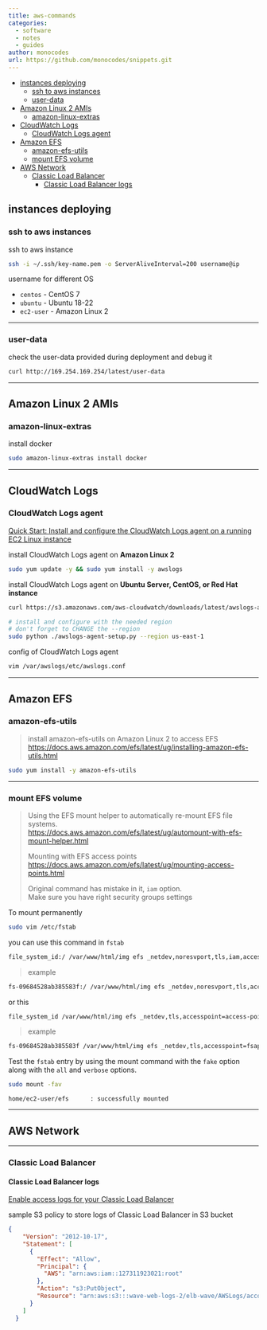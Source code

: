 ```yaml
---
title: aws-commands
categories:
  - software
  - notes
  - guides
author: monocodes
url: https://github.com/monocodes/snippets.git
---
```


- [instances deploying](#instances-deploying)
  - [ssh to aws instances](#ssh-to-aws-instances)
  - [user-data](#user-data)
- [Amazon Linux 2 AMIs](#amazon-linux-2-amis)
  - [amazon-linux-extras](#amazon-linux-extras)
- [CloudWatch Logs](#cloudwatch-logs)
  - [CloudWatch Logs agent](#cloudwatch-logs-agent)
- [Amazon EFS](#amazon-efs)
  - [amazon-efs-utils](#amazon-efs-utils)
  - [mount EFS volume](#mount-efs-volume)
- [AWS Network](#aws-network)
  - [Classic Load Balancer](#classic-load-balancer)
    - [Classic Load Balancer logs](#classic-load-balancer-logs)

## instances deploying

### ssh to aws instances

ssh to aws instance

```sh
ssh -i ~/.ssh/key-name.pem -o ServerAliveInterval=200 username@ip
```

username for different OS

- `centos` - CentOS 7
- `ubuntu` - Ubuntu 18-22
- `ec2-user` - Amazon Linux 2

---

### user-data

check the user-data provided during deployment and debug it

```sh
curl http://169.254.169.254/latest/user-data
```

---

## Amazon Linux 2 AMIs

### amazon-linux-extras

install docker

```sh
sudo amazon-linux-extras install docker
```

---

## CloudWatch Logs

### CloudWatch Logs agent

[Quick Start: Install and configure the CloudWatch Logs agent on a running EC2 Linux instance](https://docs.aws.amazon.com/AmazonCloudWatch/latest/logs/QuickStartEC2Instance.html)

install CloudWatch Logs agent on **Amazon Linux 2**

```sh
sudo yum update -y && sudo yum install -y awslogs
```

install CloudWatch Logs agent on **Ubuntu Server, CentOS, or Red Hat instance**

```sh
curl https://s3.amazonaws.com/aws-cloudwatch/downloads/latest/awslogs-agent-setup.py -O

# install and configure with the needed region
# don't forget to CHANGE the --region
sudo python ./awslogs-agent-setup.py --region us-east-1
```

config of CloudWatch Logs agent

```sh
vim /var/awslogs/etc/awslogs.conf
```

---

## Amazon EFS

### amazon-efs-utils

> install amazon-efs-utils on Amazon Linux 2 to access EFS  
> <https://docs.aws.amazon.com/efs/latest/ug/installing-amazon-efs-utils.html>

```sh
sudo yum install -y amazon-efs-utils
```

---

### mount EFS volume

> Using the EFS mount helper to automatically re-mount EFS file systems.  
> <https://docs.aws.amazon.com/efs/latest/ug/automount-with-efs-mount-helper.html>
>
> Mounting with EFS access points  
> <https://docs.aws.amazon.com/efs/latest/ug/mounting-access-points.html>
>
> Original command has mistake in it, `iam` option.  
> Make sure you have right security groups settings

To mount permanently

```sh
sudo vim /etc/fstab
```

you can use this command in `fstab`

```sh
file_system_id:/ /var/www/html/img efs _netdev,noresvport,tls,iam,accesspoint=access-point-id 0 0
```

> example

```sh
fs-09684528ab385583f:/ /var/www/html/img efs _netdev,noresvport,tls,accesspoint=fsap-03b05a76b9a9a96d4 0 0
```

or this

```sh
file_system_id /var/www/html/img efs _netdev,tls,accesspoint=access-point-id 0 0
```

> example

```sh
fs-09684528ab385583f /var/www/html/img efs _netdev,tls,accesspoint=fsap-03b05a76b9a9a96d4 0 0
```

Test the `fstab` entry by using the mount command with the `fake` option along with the `all` and `verbose` options.

```sh
sudo mount -fav
```

```properties
home/ec2-user/efs      : successfully mounted
```

---

## AWS Network

---

### Classic Load Balancer

#### Classic Load Balancer logs

[Enable access logs for your Classic Load Balancer](https://docs.aws.amazon.com/elasticloadbalancing/latest/classic/enable-access-logs.html)

sample S3 policy to store logs of Classic Load Balancer in S3 bucket

```json
{
    "Version": "2012-10-17",
    "Statement": [
      {
        "Effect": "Allow",
        "Principal": {
          "AWS": "arn:aws:iam::127311923021:root"
        },
        "Action": "s3:PutObject",
        "Resource": "arn:aws:s3:::wave-web-logs-2/elb-wave/AWSLogs/account-id/*"
      }
    ]
  }
```
